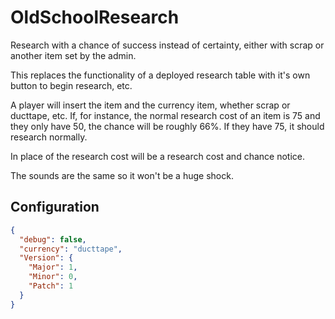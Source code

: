 # OldSchoolResearch

Research with a chance of success instead of certainty, either with scrap or another item set by the admin.

This replaces the functionality of a deployed research table with it's own button to begin research, etc.

A player will insert the item and the currency item, whether scrap or ducttape, etc.  If, for instance, the normal research cost of an item is 75 and they only have 50, the chance will be roughly 66%.  If they have 75, it should research normally.

In place of the research cost will be a research cost and chance notice.

The sounds are the same so it won't be a huge shock.


## Configuration
```json
{
  "debug": false,
  "currency": "ducttape",
  "Version": {
    "Major": 1,
    "Minor": 0,
    "Patch": 1
  }
}
```

